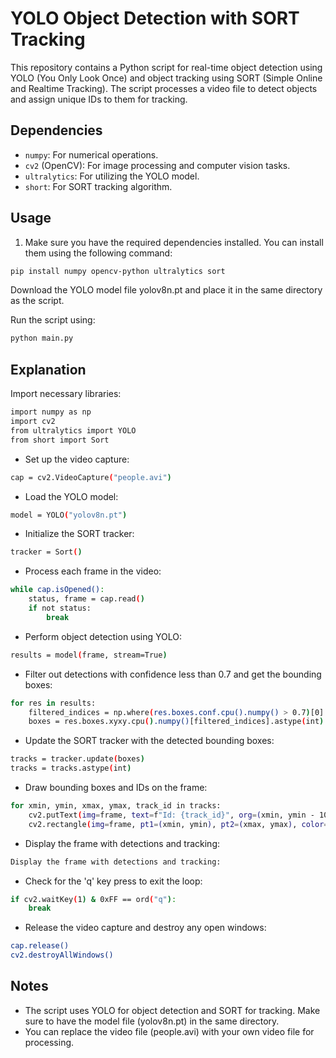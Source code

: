 # YOLO Object Detection with SORT Tracking

This repository contains a Python script for real-time object detection using YOLO (You Only Look Once) and object tracking using SORT (Simple Online and Realtime Tracking). The script processes a video file to detect objects and assign unique IDs to them for tracking.

## Dependencies

- `numpy`: For numerical operations.
- `cv2` (OpenCV): For image processing and computer vision tasks.
- `ultralytics`: For utilizing the YOLO model.
- `short`: For SORT tracking algorithm.

## Usage

1. Make sure you have the required dependencies installed. You can install them using the following command:

```bash
pip install numpy opencv-python ultralytics sort

```

Download the YOLO model file yolov8n.pt and place it in the same directory as the script.

Run the script using:

```bash
python main.py
```

## Explanation
Import necessary libraries:

```bash
import numpy as np
import cv2
from ultralytics import YOLO
from short import Sort
```

- Set up the video capture:
```bash
cap = cv2.VideoCapture("people.avi")
```

- Load the YOLO model:
```bash
model = YOLO("yolov8n.pt")
```

- Initialize the SORT tracker:
```bash
tracker = Sort()
```

- Process each frame in the video:
```bash
while cap.isOpened():
    status, frame = cap.read()
    if not status:
        break
```

- Perform object detection using YOLO:
```bash
results = model(frame, stream=True)
```

- Filter out detections with confidence less than 0.7 and get the bounding boxes:
```bash
for res in results:
    filtered_indices = np.where(res.boxes.conf.cpu().numpy() > 0.7)[0]
    boxes = res.boxes.xyxy.cpu().numpy()[filtered_indices].astype(int)
```

- Update the SORT tracker with the detected bounding boxes:
```bash
tracks = tracker.update(boxes)
tracks = tracks.astype(int)
```

- Draw bounding boxes and IDs on the frame:
```bash
for xmin, ymin, xmax, ymax, track_id in tracks:
    cv2.putText(img=frame, text=f"Id: {track_id}", org=(xmin, ymin - 10), fontFace=cv2.FONT_HERSHEY_PLAIN, fontScale=2, color=(0, 255, 0), thickness=2)
    cv2.rectangle(img=frame, pt1=(xmin, ymin), pt2=(xmax, ymax), color=(0, 255, 0), thickness=2)
```

- Display the frame with detections and tracking:
```bash
Display the frame with detections and tracking:
```

- Check for the 'q' key press to exit the loop:
```bash
if cv2.waitKey(1) & 0xFF == ord("q"):
    break
```

- Release the video capture and destroy any open windows:
```bash
cap.release()
cv2.destroyAllWindows()
```

## Notes
- The script uses YOLO for object detection and SORT for tracking. Make sure to have the model file (yolov8n.pt) in the same directory.
- You can replace the video file (people.avi) with your own video file for processing.
